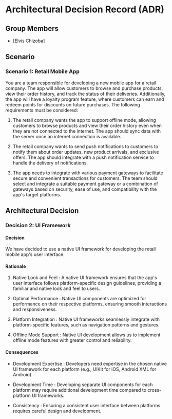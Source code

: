 # Architectural Decision Record (ADR)

## Group Members

- [Elvis Chizoba]


## Scenario

### Scenario 1: Retail Mobile App

You are a team responsible for developing a new mobile app for a retail company. The app will allow customers to browse and purchase products, view their order history, and track the status of their deliveries. Additionally, the app will have a loyalty program feature, where customers can earn and redeem points for discounts on future purchases. The following requirements must be considered:

1. The retail company wants the app to support offline mode, allowing customers to browse products and view their order history even when they are not connected to the internet. The app should sync data with the server once an internet connection is available.

2. The retail company wants to send push notifications to customers to notify them about order updates, new product arrivals, and exclusive offers. The app should integrate with a push notification service to handle the delivery of notifications.

3. The app needs to integrate with various payment gateways to facilitate secure and convenient transactions for customers. The team should select and integrate a suitable payment gateway or a combination of gateways based on security, ease of use, and compatibility with the app's target platforms.

## Architectural Decision

### Decision 2: UI Framework

#### Decision

We have decided to use a native UI framework for developing the retail mobile app's user interface.

#### Rationale

1.  Native Look and Feel : A native UI framework ensures that the app's user interface follows platform-specific design guidelines, providing a familiar and native look and feel to users.

2.  Optimal Performance : Native UI components are optimized for performance on their respective platforms, ensuring smooth interactions and responsiveness.

3.  Platform Integration : Native UI frameworks seamlessly integrate with platform-specific features, such as navigation patterns and gestures.

4.  Offline Mode Support : Native UI development allows us to implement offline mode features with greater control and reliability.

#### Consequences

-  Development Expertise : Developers need expertise in the chosen native UI framework for each platform (e.g., UIKit for iOS, Android XML for Android).

-  Development Time : Developing separate UI components for each platform may require additional development time compared to cross-platform UI frameworks.

-  Consistency : Ensuring a consistent user interface between platforms requires careful design and development.

